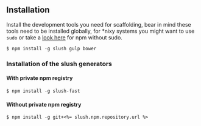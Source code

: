 ## Installation

Install the development tools you need for scaffolding, bear in mind these tools need to be installed globally, for *nixy systems you might want to use `sudo` or take a [look here](http://howtonode.org/introduction-to-npm) for npm without sudo.

```
$ npm install -g slush gulp bower

```

### Installation of the slush generators

#### With private npm registry

```
$ npm install -g slush-fast
```

#### Without private npm registry
```
$ npm install -g git+<%= slush.npm.repository.url %>
```
